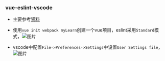 ### vue-eslint-vscode ###

- 主要参考[资料](https://alligator.io/vuejs/eslint-vue-vetur/)

- 使用`vue init webpack myLearn`创建一个vue项目，eslint采用`Standard`模式，![图片](https://github.com/qingzhu1224/font-end-blog/blob/master/imgs/initVue.png)

- vscode中配置`File->Preferences->Settings`中设置`User Settings file`，![图片](https://github.com/qingzhu1224/font-end-blog/blob/master/imgs/vscodeVue.png)